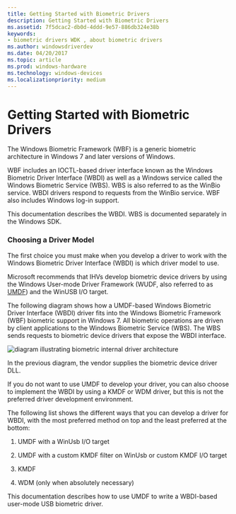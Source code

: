 ```yaml
---
title: Getting Started with Biometric Drivers
description: Getting Started with Biometric Drivers
ms.assetid: 7f5dcac2-db0d-4ddd-9e57-886db324e38b
keywords:
- biometric drivers WDK , about biometric drivers
ms.author: windowsdriverdev
ms.date: 04/20/2017
ms.topic: article
ms.prod: windows-hardware
ms.technology: windows-devices
ms.localizationpriority: medium
---
```


# Getting Started with Biometric Drivers


The Windows Biometric Framework (WBF) is a generic biometric architecture in Windows 7 and later versions of Windows.

WBF includes an IOCTL-based driver interface known as the Windows Biometric Driver Interface (WBDI) as well as a Windows service called the Windows Biometric Service (WBS). WBS is also referred to as the WinBio service. WBDI drivers respond to requests from the WinBio service. WBF also includes Windows log-in support.

This documentation describes the WBDI. WBS is documented separately in the Windows SDK.

### <span id="choosing_a_driver_model"></span><span id="CHOOSING_A_DRIVER_MODEL"></span>Choosing a Driver Model

The first choice you must make when you develop a driver to work with the Windows Biometric Driver Interface (WBDI) is which driver model to use.

Microsoft recommends that IHVs develop biometric device drivers by using the Windows User-mode Driver Framework (WUDF, also referred to as [UMDF](https://msdn.microsoft.com/library/windows/hardware/ff554928)) and the WinUSB I/O target.

The following diagram shows how a UMDF-based Windows Biometric Driver Interface (WBDI) driver fits into the Windows Biometric Framework (WBF) biometric support in Windows 7. All biometric operations are driven by client applications to the Windows Biometric Service (WBS). The WBS sends requests to biometric device drivers that expose the WBDI interface.

![diagram illustrating biometric internal driver architecture](images/bioarch.png)

In the previous diagram, the vendor supplies the biometric device driver DLL.

If you do not want to use UMDF to develop your driver, you can also choose to implement the WBDI by using a KMDF or WDM driver, but this is not the preferred driver development environment.

The following list shows the different ways that you can develop a driver for WBDI, with the most preferred method on top and the least preferred at the bottom:

1.  UMDF with a WinUsb I/O target

2.  UMDF with a custom KMDF filter on WinUsb or custom KMDF I/O target

3.  KMDF

4.  WDM (only when absolutely necessary)

This documentation describes how to use UMDF to write a WBDI-based user-mode USB biometric driver.

 

 






